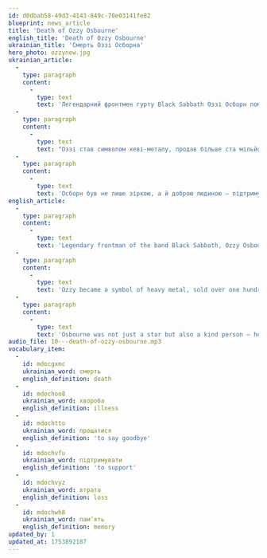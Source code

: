 ```yaml
---
id: d0dbab58-49d3-4143-849c-78e03141fe82
blueprint: news_article
title: 'Death of Ozzy Osbourne'
english_title: 'Death of Ozzy Osbourne'
ukrainian_title: 'Смерть Оззі Осборна'
hero_photo: ozzynew.jpg
ukrainian_article:
  -
    type: paragraph
    content:
      -
        type: text
        text: 'Легендарний фронтмен гурту Black Sabbath Оззі Осборн помер у віці сімдесяти шести років після довгої хвороби. Останній концерт Оззі був п’ятого липня у його рідному місті Бірмінгемі, там почалася його кар’єра. Фанати та музиканти з усього світу прийшли попрощатися з ним біля мосту Black Sabbath.'
  -
    type: paragraph
    content:
      -
        type: text
        text: "Оззі став символом хеві-металу, продав більше ста мільйонів альбомів і двічі був у Залі слави рок-н-ролу. Він мав непросте життя: проблеми з наркотиками, травми, хвороби, – але публіка любила його до кінця.\_"
  -
    type: paragraph
    content:
      -
        type: text
        text: 'Осборн був не лише зіркою, а й доброю людиною – підтримував Україну під час війни, допомагав благодійним організаціям. Його смерть стала великою втратою для всього світу. Але пам’ять про нього живе – у піснях, у серцях фанатів і на вулицях Бірмінгема.'
english_article:
  -
    type: paragraph
    content:
      -
        type: text
        text: 'Legendary frontman of the band Black Sabbath, Ozzy Osbourne, has died at the age of seventy-six after a long illness. Ozzy’s final concert took place on July 5 in his hometown of Birmingham, where his career began. Fans and musicians from around the world came to say goodbye at the Black Sabbath Bridge.'
  -
    type: paragraph
    content:
      -
        type: text
        text: 'Ozzy became a symbol of heavy metal, sold over one hundred million albums, and was inducted into the Rock and Roll Hall of Fame twice. He had a difficult life — struggles with addiction, injuries, illness — but the public loved him until the end.'
  -
    type: paragraph
    content:
      -
        type: text
        text: 'Osbourne was not just a star but also a kind person — he supported Ukraine during the war and helped charitable organizations. His death is a great loss to the entire world. But his memory lives on — in songs, in the hearts of fans, and on the streets of Birmingham.'
audio_file: 10---death-of-ozzy-osbourne.mp3
vocabulary_item:
  -
    id: mdocgxmc
    ukrainian_word: смерть
    english_definition: death
  -
    id: mdochoo8
    ukrainian_word: хвороба
    english_definition: illness
  -
    id: mdochtto
    ukrainian_word: прощатися
    english_definition: 'to say goodbye'
  -
    id: mdochvfu
    ukrainian_word: підтримувати
    english_definition: 'to support'
  -
    id: mdochvyz
    ukrainian_word: втрата
    english_definition: loss
  -
    id: mdochwh8
    ukrainian_word: пам’ять
    english_definition: memory
updated_by: 1
updated_at: 1753892187
---
```

